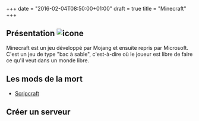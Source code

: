 +++
date = "2016-02-04T08:50:00+01:00"
draft = true
title = "Minecraft"
+++

## Présentation ![icone](/icone.png)


Minecraft est un jeu développé par Mojang et ensuite repris par Microsoft.
C'est un jeu de type "bac à sable", c'est-à-dire où le joueur est libre de faire ce qu'il veut dans un monde libre.

## Les mods de la mort
* [ Scripcraft](http://scriptcraftjs.org/)

## Créer un serveur

